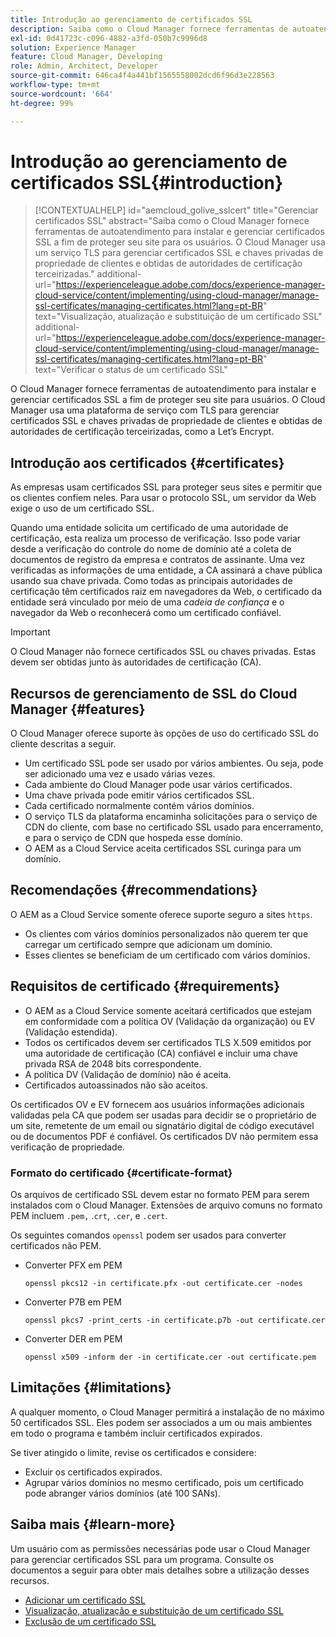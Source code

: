 ```yaml
---
title: Introdução ao gerenciamento de certificados SSL
description: Saiba como o Cloud Manager fornece ferramentas de autoatendimento para instalar certificados SSL.
exl-id: 0d41723c-c096-4882-a3fd-050b7c9996d8
solution: Experience Manager
feature: Cloud Manager, Developing
role: Admin, Architect, Developer
source-git-commit: 646ca4f4a441bf1565558002dcd6f96d3e228563
workflow-type: tm+mt
source-wordcount: '664'
ht-degree: 99%

---
```



# Introdução ao gerenciamento de certificados SSL{#introduction}

>[!CONTEXTUALHELP]
>id="aemcloud_golive_sslcert"
>title="Gerenciar certificados SSL"
>abstract="Saiba como o Cloud Manager fornece ferramentas de autoatendimento para instalar e gerenciar certificados SSL a fim de proteger seu site para os usuários. O Cloud Manager usa um serviço TLS para gerenciar certificados SSL e chaves privadas de propriedade de clientes e obtidas de autoridades de certificação terceirizadas."
>additional-url="https://experienceleague.adobe.com/docs/experience-manager-cloud-service/content/implementing/using-cloud-manager/manage-ssl-certificates/managing-certificates.html?lang=pt-BR" text="Visualização, atualização e substituição de um certificado SSL"
>additional-url="https://experienceleague.adobe.com/docs/experience-manager-cloud-service/content/implementing/using-cloud-manager/manage-ssl-certificates/managing-certificates.html?lang=pt-BR" text="Verificar o status de um certificado SSL"

O Cloud Manager fornece ferramentas de autoatendimento para instalar e gerenciar certificados SSL a fim de proteger seu site para usuários. O Cloud Manager usa uma plataforma de serviço com TLS para gerenciar certificados SSL e chaves privadas de propriedade de clientes e obtidas de autoridades de certificação terceirizadas, como a Let’s Encrypt.

## Introdução aos certificados {#certificates}

As empresas usam certificados SSL para proteger seus sites e permitir que os clientes confiem neles. Para usar o protocolo SSL, um servidor da Web exige o uso de um certificado SSL.

Quando uma entidade solicita um certificado de uma autoridade de certificação, esta realiza um processo de verificação. Isso pode variar desde a verificação do controle do nome de domínio até a coleta de documentos de registro da empresa e contratos de assinante. Uma vez verificadas as informações de uma entidade, a CA assinará a chave pública usando sua chave privada. Como todas as principais autoridades de certificação têm certificados raiz em navegadores da Web, o certificado da entidade será vinculado por meio de uma *cadeia de confiança* e o navegador da Web o reconhecerá como um certificado confiável.

>[!IMPORTANT]
>
>O Cloud Manager não fornece certificados SSL ou chaves privadas. Estas devem ser obtidas junto às autoridades de certificação (CA).

## Recursos de gerenciamento de SSL do Cloud Manager {#features}

O Cloud Manager oferece suporte às opções de uso do certificado SSL do cliente descritas a seguir.

* Um certificado SSL pode ser usado por vários ambientes. Ou seja, pode ser adicionado uma vez e usado várias vezes.
* Cada ambiente do Cloud Manager pode usar vários certificados.
* Uma chave privada pode emitir vários certificados SSL.
* Cada certificado normalmente contém vários domínios.
* O serviço TLS da plataforma encaminha solicitações para o serviço de CDN do cliente, com base no certificado SSL usado para encerramento, e para o serviço de CDN que hospeda esse domínio.
* O AEM as a Cloud Service aceita certificados SSL curinga para um domínio.

## Recomendações {#recommendations}

O AEM as a Cloud Service somente oferece suporte seguro a sites `https`.

* Os clientes com vários domínios personalizados não querem ter que carregar um certificado sempre que adicionam um domínio.
* Esses clientes se beneficiam de um certificado com vários domínios.

## Requisitos de certificado {#requirements}

* O AEM as a Cloud Service somente aceitará certificados que estejam em conformidade com a política OV (Validação da organização) ou EV (Validação estendida).
* Todos os certificados devem ser certificados TLS X.509 emitidos por uma autoridade de certificação (CA) confiável e incluir uma chave privada RSA de 2048 bits correspondente.
* A política DV (Validação de domínio) não é aceita.
* Certificados autoassinados não são aceitos.

Os certificados OV e EV fornecem aos usuários informações adicionais validadas pela CA que podem ser usadas para decidir se o proprietário de um site, remetente de um email ou signatário digital de código executável ou de documentos PDF é confiável. Os certificados DV não permitem essa verificação de propriedade.

### Formato do certificado {#certificate-format}

Os arquivos de certificado SSL devem estar no formato PEM para serem instalados com o Cloud Manager. Extensões de arquivo comuns no formato PEM incluem `.pem,` .`crt`, `.cer`, e `.cert`.

Os seguintes comandos `openssl` podem ser usados para converter certificados não PEM.

* Converter PFX em PEM

  ```shell
  openssl pkcs12 -in certificate.pfx -out certificate.cer -nodes
  ```

* Converter P7B em PEM

  ```shell
  openssl pkcs7 -print_certs -in certificate.p7b -out certificate.cer
  ```

* Converter DER em PEM

  ```shell
  openssl x509 -inform der -in certificate.cer -out certificate.pem
  ```

## Limitações {#limitations}

A qualquer momento, o Cloud Manager permitirá a instalação de no máximo 50 certificados SSL. Eles podem ser associados a um ou mais ambientes em todo o programa e também incluir certificados expirados.

Se tiver atingido o limite, revise os certificados e considere:

* Excluir os certificados expirados.
* Agrupar vários domínios no mesmo certificado, pois um certificado pode abranger vários domínios (até 100 SANs).

## Saiba mais {#learn-more}

Um usuário com as permissões necessárias pode usar o Cloud Manager para gerenciar certificados SSL para um programa. Consulte os documentos a seguir para obter mais detalhes sobre a utilização desses recursos.

* [Adicionar um certificado SSL](/help/implementing/cloud-manager/managing-ssl-certifications/add-ssl-certificate.md)
* [Visualização, atualização e substituição de um certificado SSL](/help/implementing/cloud-manager/managing-ssl-certifications/managing-certificates.md)
* [Exclusão de um certificado SSL](/help/implementing/cloud-manager/managing-ssl-certifications/managing-certificates.md)
